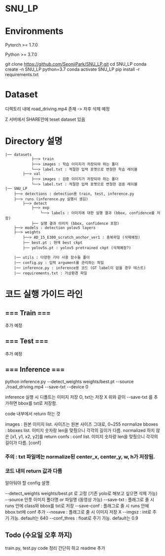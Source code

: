 # SNU_LP

# Environments
Pytorch >= 1.7.0

Python >= 3.7.0

git clone https://github.com/SeonjiPark/SNU_LP.git
cd SNU_LP
conda create -n SNU_LP python=3.7
conda activate SNU_LP
pip install -r requirements.txt

# Dataset
디렉토리 내에 road_driving.mp4 존재
-> 차후 삭제 예정

Z 서버에서 SHARE안에 teset dataset 있음

# Directory 설명
    |── datasets
                ├──> train
                ├──> images : 학습 이미지가 저장되야 하는 폴더
                └──> label.txt : 적절한 입력 포멧으로 변형한 학습 레이블
            ├──> val
                ├──> images : 검증 이미지가 저장되야 하는 폴더
                └──> label.txt : 적절한 입력 포멧으로 변형한 검증 레이블
    |── SNU_LP
        ├──> detections : detection용 train, test, inference.py
        ├──> runs (inference.py 실행시 생김)
            ├──> detect 
                ├──> exp
                    └──> labels : 이미지에 대한 실행 결과 (bbox, confidence를 저장)
                ├── 실행 결과 이미지 (bbox, confidence 포함)
        ├──> models : detection yolov5 layers
        ├──> weights
            ├──> AD_15_E300_scratch_anchor_ver1 : 중복파일 (삭제예정)
            ├── best.pt : 현재 best ckpt
            ├── yolov5s.pt : yolov5 pretrained ckpt (삭제예정?)

        |── utils : 다양한 기타 사용 함수들 폴더
        |── config.py : 입력 argument를 관리하는 파일
        |── inference.py : inference용 코드 (GT label이 없을 경우 테스트)
        |── requirements.txt : 가상환경 파일


# 코드 실행 가이드 라인


## === Train ===
추가 예정

## === Test ===
추가 예정

## === Inference ===
python inference.py --detect_weights weights/best.pt --source ./road_driving.mp4 --save-txt --device 0

inference 실행 시 디폴트는 이미지 저장 O, txt는 저장 X
위와 같이 --save-txt 를 추가하면 bbox를 txt로 저장함. 


code 내부에서 return 하는 것 

images : 원본 이미지 list. 사이즈는 원본 사이즈 그대로, 0~255 normalize 
bboxes : bboxes list. 이미지 숫자랑 len을 맞췄으니 각각의 길이가 다름. normalized 하지 않은 [x1, y1, x2, y2]를 return
confs : conf list. 이미지 숫자랑 len을 맞췄으니 각각의 길이가 다름. [conf]

### 주의 : txt 파일에는 normalize된 center_x, center_y, w, h가 저장됨. 
### 코드 내의 return 값과 다름 



알아둬야 할 config 설명

--detect_weights weights/best.pt 로 고정  (기존 yolo로 해보고 싶으면 삭제 가능)
--source 인풋 이미지 폴더명 or 파일명 (동영상 가능)
--save-txt : 플래그로 줄 시 runs 안에 class와 bbox를 txt로 저장
--save-conf : 플래그로 줄 시 runs 안에 bbox.txt에 conf 추가
--nosave : 플래그로 줄 시 이미지 저장 X 
--imgsz : int로 주기 가능. default는 640
--conf_thres : float로 주기 가능. default는 0.9 

## Todo (수요일 오후 까지)
train.py, test.py code 정리 간단히 하고 readme 추가 